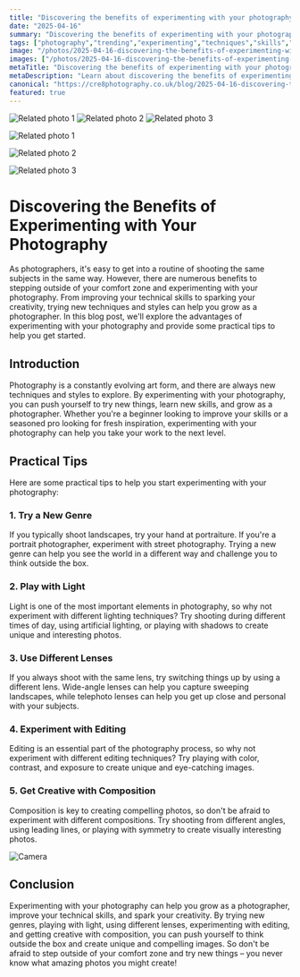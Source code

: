 ```yaml
---
title: "Discovering the benefits of experimenting with your photography"
date: "2025-04-16"
summary: "Discovering the benefits of experimenting with your photography - A trending topic in photography."
tags: ["photography","trending","experimenting","techniques","skills","creativity","genres","light","lenses","editing","composition"]
image: "/photos/2025-04-16-discovering-the-benefits-of-experimenting-with-your-photography-1.jpg"
images: ["/photos/2025-04-16-discovering-the-benefits-of-experimenting-with-your-photography-1.jpg","/photos/2025-04-16-discovering-the-benefits-of-experimenting-with-your-photography-2.jpg","/photos/2025-04-16-discovering-the-benefits-of-experimenting-with-your-photography-3.jpg"]
metaTitle: "Discovering the benefits of experimenting with your photography | cre8 Photography"
metaDescription: "Learn about discovering the benefits of experimenting with your photography in photography with practical tips and insights."
canonical: "https://cre8photography.co.uk/blog/2025-04-16-discovering-the-benefits-of-experimenting-with-your-photography"
featured: true
---
```


<!-- Gallery as HTML -->

<div class="grid grid-cols-1 sm:grid-cols-2 md:grid-cols-3 gap-4">
  <img src="/photos/2025-04-16-discovering-the-benefits-of-experimenting-with-your-photography-1.jpg" alt="Related photo 1" class="w-full rounded-lg" />
<img src="/photos/2025-04-16-discovering-the-benefits-of-experimenting-with-your-photography-2.jpg" alt="Related photo 2" class="w-full rounded-lg" />
<img src="/photos/2025-04-16-discovering-the-benefits-of-experimenting-with-your-photography-3.jpg" alt="Related photo 3" class="w-full rounded-lg" />
</div>


<!-- Gallery as Markdown -->
![Related photo 1](/photos/2025-04-16-discovering-the-benefits-of-experimenting-with-your-photography-1.jpg)


![Related photo 2](/photos/2025-04-16-discovering-the-benefits-of-experimenting-with-your-photography-2.jpg)


![Related photo 3](/photos/2025-04-16-discovering-the-benefits-of-experimenting-with-your-photography-3.jpg)



# Discovering the Benefits of Experimenting with Your Photography

As photographers, it's easy to get into a routine of shooting the same subjects in the same way. However, there are numerous benefits to stepping outside of your comfort zone and experimenting with your photography. From improving your technical skills to sparking your creativity, trying new techniques and styles can help you grow as a photographer. In this blog post, we'll explore the advantages of experimenting with your photography and provide some practical tips to help you get started.

## Introduction

Photography is a constantly evolving art form, and there are always new techniques and styles to explore. By experimenting with your photography, you can push yourself to try new things, learn new skills, and grow as a photographer. Whether you're a beginner looking to improve your skills or a seasoned pro looking for fresh inspiration, experimenting with your photography can help you take your work to the next level.

## Practical Tips

Here are some practical tips to help you start experimenting with your photography:

### 1. Try a New Genre

If you typically shoot landscapes, try your hand at portraiture. If you're a portrait photographer, experiment with street photography. Trying a new genre can help you see the world in a different way and challenge you to think outside the box.

### 2. Play with Light

Light is one of the most important elements in photography, so why not experiment with different lighting techniques? Try shooting during different times of day, using artificial lighting, or playing with shadows to create unique and interesting photos.

### 3. Use Different Lenses

If you always shoot with the same lens, try switching things up by using a different lens. Wide-angle lenses can help you capture sweeping landscapes, while telephoto lenses can help you get up close and personal with your subjects.

### 4. Experiment with Editing

Editing is an essential part of the photography process, so why not experiment with different editing techniques? Try playing with color, contrast, and exposure to create unique and eye-catching images.

### 5. Get Creative with Composition

Composition is key to creating compelling photos, so don't be afraid to experiment with different compositions. Try shooting from different angles, using leading lines, or playing with symmetry to create visually interesting photos.

![Camera](/path/to/camera.jpg)

## Conclusion

Experimenting with your photography can help you grow as a photographer, improve your technical skills, and spark your creativity. By trying new genres, playing with light, using different lenses, experimenting with editing, and getting creative with composition, you can push yourself to think outside the box and create unique and compelling images. So don't be afraid to step outside of your comfort zone and try new things – you never know what amazing photos you might create!

